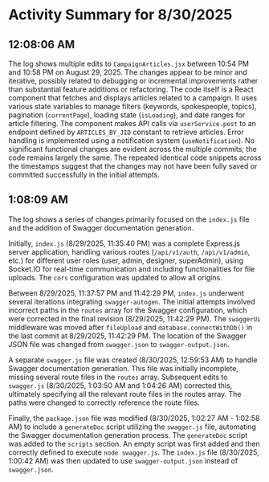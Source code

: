# Activity Summary for 8/30/2025

## 12:08:06 AM
The log shows multiple edits to `CampaignArticles.jsx` between 10:54 PM and 10:58 PM on August 29, 2025.  The changes appear to be minor and iterative, possibly related to debugging or incremental improvements rather than substantial feature additions or refactoring.  The code itself is a React component that fetches and displays articles related to a campaign.  It uses various state variables to manage filters (keywords, spokespeople, topics), pagination (`currentPage`), loading state (`isLoading`), and date ranges for article filtering. The component makes API calls via `userService.post` to an endpoint defined by `ARTICLES_BY_JID` constant to retrieve articles. Error handling is implemented using a notification system (`useNotification`).  No significant functional changes are evident across the multiple commits; the code remains largely the same.  The repeated identical code snippets across the timestamps suggest that the changes may not have been fully saved or committed successfully in the initial attempts.


## 1:08:09 AM
The log shows a series of changes primarily focused on the `index.js` file and the addition of Swagger documentation generation.

Initially, `index.js` (8/29/2025, 11:35:40 PM) was a complete Express.js server application, handling various routes (`/api/v1/auth`, `/api/v1/admin`, etc.)  for different user roles (user, admin, designer, superAdmin), using  Socket.IO for real-time communication and including functionalities for file uploads. The `cors` configuration was updated to allow all origins.

Between 8/29/2025, 11:37:57 PM and 11:42:29 PM,  `index.js` underwent several iterations integrating `swagger-autogen`.  The initial attempts involved incorrect paths in the `routes` array for the Swagger configuration, which were corrected in the final revision (8/29/2025, 11:42:29 PM).  The `swaggerUi` middleware was moved after `fileUpload` and `database.connectWithDb()` in the last commit at 8/29/2025, 11:42:29 PM.  The location of the Swagger JSON file was changed from `swagger.json` to `swagger-output.json`.

A separate `swagger.js` file was created (8/30/2025, 12:59:53 AM) to handle Swagger documentation generation.  This file was initially incomplete, missing several route files in the `routes` array. Subsequent edits to `swagger.js` (8/30/2025, 1:03:50 AM and 1:04:26 AM) corrected this, ultimately specifying all the relevant route files in the routes array.  The paths were changed to correctly reference the route files.

Finally, the `package.json` file was modified (8/30/2025, 1:02:27 AM - 1:02:58 AM) to include a `generateDoc` script utilizing the `swagger.js` file, automating the Swagger documentation generation process. The `generateDoc` script was added to the `scripts` section.  An empty script was first added and then correctly defined to execute `node swagger.js`.  The `index.js` file (8/30/2025, 1:00:42 AM) was then updated to use `swagger-output.json` instead of `swagger.json`.
